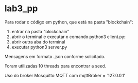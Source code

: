# lab3_pp
Para rodar o código em python, que está na pasta "blockchain":
<ol>
  <li>entrar na pasta "blockchain"</li>
  <li>abrir o terminal e executar o comando python3 client.py:</li>
  <li>abrir outra aba do terminal</li>
  <li>executar python3 server.py </li>
</ol>

Mensagens em formato .json conforme solicitado.

Foram utilizadas 10 threads para encontrar a seed.

Uso do broker Mosquitto MQTT com mqttBroker = '127.0.0.1'
